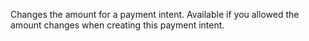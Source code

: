 Changes the amount for a payment intent. Available if you allowed the amount changes when creating this payment intent.